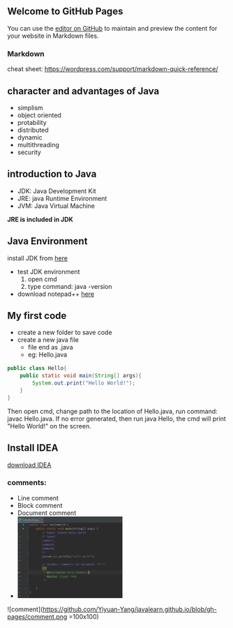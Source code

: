 ## Welcome to GitHub Pages

You can use the [editor on GitHub](https://github.com/Yiyuan-Yang/yiyuan.github.io/edit/gh-pages/index.md) to maintain and preview the content for your website in Markdown files.

### Markdown

cheat sheet: <https://wordpress.com/support/markdown-quick-reference/>

## character and advantages of Java
- simplism
- object oriented
- protability
- distributed
- dynamic
- multithreading
- security

## introduction to Java
- JDK: Java Development Kit
- JRE: java Runtime Environment
- JVM: Java Virtual Machine

**JRE is included in JDK**

## Java Environment
install JDK from [here](https://www.oracle.com/java/technologies/downloads/#jdk17-windows)
- test JDK environment
  1. open cmd
  2. type command: java -version
- download notepad++ [here](https://notepad-plus-plus.org/downloads/v8.2.1/)

## My first code
- create a new folder to save code
- create a new java file
  - file end as .java
  - eg: Hello.java

```java
public class Hello{
	public static void main(String[] args){
		System.out.print("Hello World!");
	}
}
```
Then open cmd, change path to the location of Hello.java, run command: javac Hello.java.
If no error generated, then run java Hello, the cmd will print "Hello World!" on the screen.

## Install IDEA
[download IDEA](https://www.jetbrains.com/idea/)

### comments:
- Line comment
- Block comment
- Document comment
- <img src="https://github.com/Yiyuan-Yang/javalearn.github.io/blob/gh-pages/comment.png" width="50%" height="50%">
![comment](https://github.com/Yiyuan-Yang/javalearn.github.io/blob/gh-pages/comment.png =100x100)

















